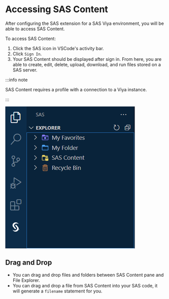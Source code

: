 # Accessing SAS Content

After configuring the SAS extension for a SAS Viya environment, you will be able to access SAS Content.

To access SAS Content:

1. Click the SAS icon in VSCode's activity bar.
2. Click `Sign In`.
3. Your SAS Content should be displayed after sign in. From here, you are able to create, edit, delete, upload, download, and run files stored on a SAS server.

:::info note

SAS Content requires a profile with a connection to a Viya instance.

:::

![SAS Content](/images/sasContent.png)

## Drag and Drop

- You can drag and drop files and folders between SAS Content pane and File Explorer.
- You can drag and drop a file from SAS Content into your SAS code, it will generate a `filename` statement for you.

